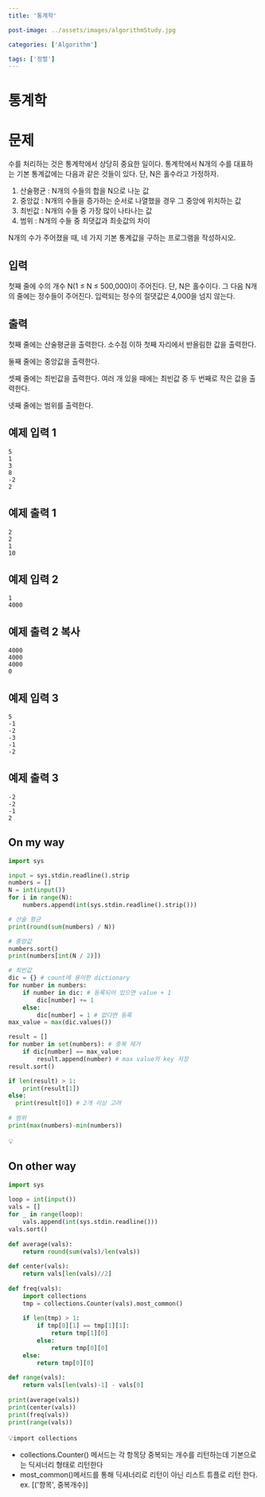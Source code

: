 ```yaml
---
title: '통계학'

post-image: ../assets/images/algorithmStudy.jpg

categories: ['Algorithm']

tags: ['정렬']
---
```


# 통계학

# 문제

수를 처리하는 것은 통계학에서 상당히 중요한 일이다. 통계학에서 N개의 수를 대표하는 기본 통계값에는 다음과 같은 것들이 있다. 단, N은 홀수라고 가정하자.

1. 산술평균 : N개의 수들의 합을 N으로 나눈 값
2. 중앙값 : N개의 수들을 증가하는 순서로 나열했을 경우 그 중앙에 위치하는 값
3. 최빈값 : N개의 수들 중 가장 많이 나타나는 값
4. 범위 : N개의 수들 중 최댓값과 최솟값의 차이

N개의 수가 주어졌을 때, 네 가지 기본 통계값을 구하는 프로그램을 작성하시오.

## 입력

첫째 줄에 수의 개수 N(1 ≤ N ≤ 500,000)이 주어진다. 단, N은 홀수이다. 그 다음 N개의 줄에는 정수들이 주어진다. 입력되는 정수의 절댓값은 4,000을 넘지 않는다.

## 출력

첫째 줄에는 산술평균을 출력한다. 소수점 이하 첫째 자리에서 반올림한 값을 출력한다.

둘째 줄에는 중앙값을 출력한다.

셋째 줄에는 최빈값을 출력한다. 여러 개 있을 때에는 최빈값 중 두 번째로 작은 값을 출력한다.

넷째 줄에는 범위를 출력한다.

## 예제 입력 1

```
5
1
3
8
-2
2
```

## 예제 출력 1

```
2
2
1
10
```

## 예제 입력 2

```
1
4000
```

## 예제 출력 2 복사

```
4000
4000
4000
0
```

## 예제 입력 3

```
5
-1
-2
-3
-1
-2
```

## 예제 출력 3

```
-2
-2
-1
2
```

## On my way

```python
import sys

input = sys.stdin.readline().strip
numbers = []
N = int(input())
for i in range(N):
    numbers.append(int(sys.stdin.readline().strip()))

# 산술 평균
print(round(sum(numbers) / N))

# 중앙값
numbers.sort()
print(numbers[int(N / 2)])

# 최빈값
dic = {} # count에 용이한 dictionary
for number in numbers:
    if number in dic: # 등록되어 있으면 value + 1
        dic[number] += 1
    else: 
        dic[number] = 1 # 없다면 등록
max_value = max(dic.values())

result = []
for number in set(numbers): # 중복 제거
    if dic[number] == max_value:
        result.append(number) # max value의 key 저장
result.sort()

if len(result) > 1:
	print(result[1])
else:
  print(result[0]) # 2개 이상 고려
  
# 범위
print(max(numbers)-min(numbers))
```

💡

## On other way

```python
import sys
 
loop = int(input())
vals = []
for _ in range(loop):
    vals.append(int(sys.stdin.readline()))
vals.sort()
 
def average(vals):
    return round(sum(vals)/len(vals))
 
def center(vals):
    return vals[len(vals)//2]
 
def freq(vals):
    import collections
    tmp = collections.Counter(vals).most_common()
 
    if len(tmp) > 1:
        if tmp[0][1] == tmp[1][1]:
            return tmp[1][0]
        else:
            return tmp[0][0]
    else:
        return tmp[0][0]
 
def range(vals):
    return vals[len(vals)-1] - vals[0]
 
print(average(vals))
print(center(vals))
print(freq(vals))
print(range(vals))

```

💡`import collections`

- collections.Counter() 메서드는 각 항목당 중복되는 개수를 리턴하는데 기본으로는 딕셔너리 형태로 리턴한다
- most_common()메서드를 통해 딕셔너리로 리턴이 아닌 리스트 튜플로 리턴 한다. ex. [('항목', 중복개수)]
